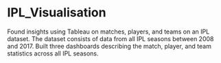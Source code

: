 # IPL_Visualisation
Found insights using Tableau on matches, players, and teams on an IPL dataset. The dataset consists of data from all IPL seasons between 2008 and 2017. Built three dashboards describing the match, player, and team statistics across all IPL seasons.
